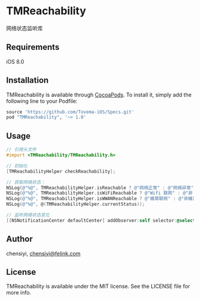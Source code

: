 # TMReachability

网络状态监听库

## Requirements

iOS 8.0

## Installation

TMReachability is available through [CocoaPods](http://cocoapods.org). To install
it, simply add the following line to your Podfile:

```ruby
source 'https://github.com/Tovema-iOS/Specs.git'
pod "TMReachability", '~> 1.0'
```

## Usage

``` Objective-C
// 引用头文件
#import <TMReachability/TMReachability.h>

// 初始化
[TMReachabilityHelper checkReachability];

// 获取网络状态：
NSLog(@"%@", TMReachabilityHelper.isReachable ? @"网络正常" : @"网络异常");
NSLog(@"%@", TMReachabilityHelper.isWiFiReachable ? @"Wifi 联网" : @"非 Wifi 联网");
NSLog(@"%@", TMReachabilityHelper.isWWANReachable ? @"蜂窝联网" : @"非蜂窝联网");
NSLog(@"%@", @(TMReachabilityHelper.currentStatus));

// 监听网络状态变化
[[NSNotificationCenter defaultCenter] addObserver:self selector:@selector(onNetworkChange:) name:TMReachabilityChangedNotification object:nil];
```

## Author

chensiyi, chensiyi@felink.com

## License

TMReachability is available under the MIT license. See the LICENSE file for more info.
